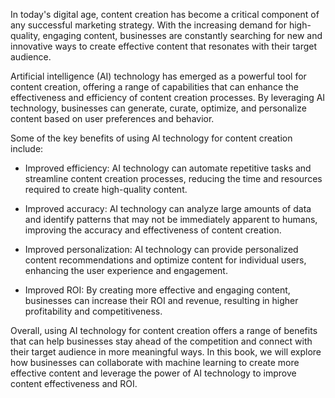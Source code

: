 
In today's digital age, content creation has become a critical component of any successful marketing strategy. With the increasing demand for high-quality, engaging content, businesses are constantly searching for new and innovative ways to create effective content that resonates with their target audience.

Artificial intelligence (AI) technology has emerged as a powerful tool for content creation, offering a range of capabilities that can enhance the effectiveness and efficiency of content creation processes. By leveraging AI technology, businesses can generate, curate, optimize, and personalize content based on user preferences and behavior.

Some of the key benefits of using AI technology for content creation include:

* Improved efficiency: AI technology can automate repetitive tasks and streamline content creation processes, reducing the time and resources required to create high-quality content.

* Improved accuracy: AI technology can analyze large amounts of data and identify patterns that may not be immediately apparent to humans, improving the accuracy and effectiveness of content creation.

* Improved personalization: AI technology can provide personalized content recommendations and optimize content for individual users, enhancing the user experience and engagement.

* Improved ROI: By creating more effective and engaging content, businesses can increase their ROI and revenue, resulting in higher profitability and competitiveness.

Overall, using AI technology for content creation offers a range of benefits that can help businesses stay ahead of the competition and connect with their target audience in more meaningful ways. In this book, we will explore how businesses can collaborate with machine learning to create more effective content and leverage the power of AI technology to improve content effectiveness and ROI.

